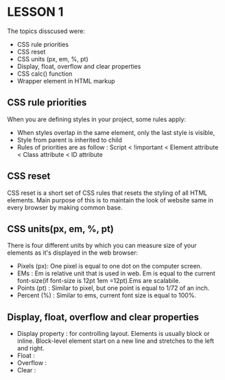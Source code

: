 LESSON 1
========

The topics disscused were:
- CSS rule priorities
- CSS reset
- CSS units (px, em, %, pt)
- Display, float, overflow and clear properties
- CSS calc() function
- Wrapper element in HTML markup

CSS rule priorities
-------------------

When you are defining styles in your project, some rules apply:
- When styles overlap in the same element, only the last style is visible,
- Style from parent is inherited to child
- Rules of priorities are as follow : Script < !important < Element attribute < Class attribute < ID attribute

CSS reset
---------

CSS reset is a short set of CSS rules that resets the styling of all HTML elements. Main purpose of this is to maintain the look of website same in every browser by making common base.

CSS units(px, em, %, pt)
------------------------

There is four different units by which you can measure size of your elements as it's displayed in the web browser:

- Pixels (px): One pixel is equal to one dot on the computer screen.
- EMs : Em is relative unit that is used in web. Em is equal to the current font-size(if font-size is 12pt 1em =12pt).Ems are scalabile.
- Points (pt) : Similar to pixel, but one point is equal to 1/72 of an inch.
- Percent (%) : Similar to ems, current font size is equal to 100%.

Display, float, overflow and clear properties
---------------------------------------------

- Display property : for controlling layout. Elements is usually block or inline. Block-level element start on a new line and stretches to the left and right.
- Float :
- Overflow :
- Clear : 

 